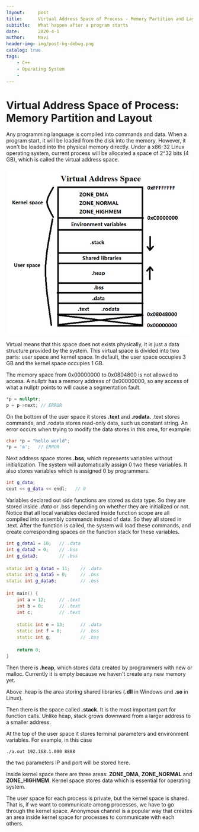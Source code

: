 ```yaml
---
layout:     post
title:      Virtual Address Space of Process - Memory Partition and Layout
subtitle:   What happen after a program starts
date:       2020-4-1
author:     Navi
header-img: img/post-bg-debug.png
catalog: true
tags:
    - C++
    - Operating System
    - 
---
```

# Virtual Address Space of Process: Memory Partition and Layout

Any programming language is compiled into commands and data. When a program start, it will be loaded from the disk into the memory. However, it won't be loaded into the physical memory directly. Under a x86-32 Linux operating system, current process will be allocated a space of 2^32 bits (4 GB), which is called the virtual address space.

![virtual-address-space](/img/cpp/virtual-address-space.png)

Virtual means that this space does not exists physically, it is just a data structure provided by the system. This virtual space is divided into two parts: user space and kernel space. In default, the user space occupies 3 GB and the kernel space occupies 1 GB.

The memory space from 0x00000000 to 0x0804800 is not allowed to access. A nullptr has a memory address of 0x00000000, so any access of what a nullptr points to will cause a segmentation fault.

```C++
*p = nullptr;
p = p->next; // ERROR
```

On the bottom of the user space it stores **.text** and **.rodata**. .text stores commands, and .rodata stores read-only data, such us constant string. An error occurs when trying to modify the data stores in this area, for example:

```C++
char *p = "hello world";
*p = 'a';	// ERROR
```

Next address space stores **.bss**, which represents variables without initialization. The system will automatically assign 0 two these variables. It also stores variables which is assigned 0 by programmers.

```C++
int g_data;
cout << g_data << endl;	  // 0
```

Variables declared out side functions are stored as data type. So they are stored inside *.data* or .bss depending on whether they are initialized or not. Notice that all local variables declared inside function scope are all compiled into assembly commands instead of data. So they all stored in .text. After the function is called, the system will load these commands, and create corresponding spaces on the function stack for these variables. 

```c++
int g_data1 = 10;	// .data
int g_data2 = 0;	// .bss
int g_data3;		// .bss

static int g_data4 = 11;	// .data
static int g_data5 = 0;		// .bss
static int g_data6;			// .bss

int main() {
    int a = 12;		// .text
    int b = 0;		// .text
    int c;			// .text
    
    static int e = 13;		// .data
    static int f = 0;		// .bss
    static int g;			// .bss
    
    return 0;
}
```

Then there is **.heap**, which stores data created by programmers with new or malloc. Currently it is empty because we haven't create any new memory yet.

Above .heap is the area storing shared libraries (**.dll** in Windows and **.so** in Linux). 

Then there is the space called **.stack**. It is the most important part for function calls. Unlike heap, stack grows downward from a larger address to a smaller address.

At the top of the user space it stores terminal parameters and environment variables. For example, in this case 

```shell
./a.out 192.168.1.000 8888
```

the two parameters IP and port will be stored here.

Inside kernel space there are three areas: **ZONE_DMA**, **ZONE_NORMAL** and **ZONE_HIGHMEM**. Kernel space stores data which is essential for operating system.

The user space for each process is private, but the kernel space is shared. That is, if we want to communicate among processes, we have to go through the kernel space. Anonymous channel is a popular way that creates an area inside kernel space for processes to communicate with each others.

